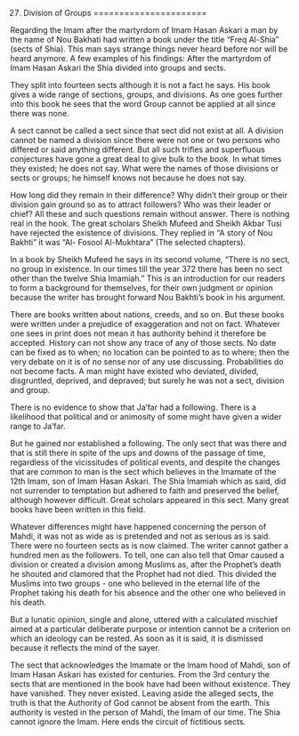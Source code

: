27. Division of Groups
======================

Regarding the Imam after the martyrdom of Imam Hasan Askari a man by the
name of Nou Bakhati had written a book under the title “Freq Al-Shia”
(sects of Shia). This man says strange things never heard before nor
will be heard anymore. A few examples of his findings: After the
martyrdom of Imam Hasan Askari the Shia divided into groups and sects.

They split into fourteen sects although it is not a fact he says. His
book gives a wide range of sections, groups, and divisions. As one goes
further into this book he sees that the word Group cannot be applied at
all since there was none.

A sect cannot be called a sect since that sect did not exist at all. A
division cannot be named a division since there were not one or two
persons who differed or said anything different. But all such trifles
and superfluous conjectures have gone a great deal to give bulk to the
book. In what times they existed; he does not say. What were the names
of those divisions or sects or groups; he himself knows not because he
does not say.

How long did they remain in their difference? Why didn’t their group or
their division gain ground so as to attract followers? Who was their
leader or chief? All these and such questions remain without answer.
There is nothing real in the hook. The great scholars Sheikh Mufeed and
Sheikh Akbar Tusi have rejected the existence of divisions. They replied
in “A story of Nou Bakhti” it was “Al- Fosool Al-Mukhtara” (The selected
chapters).

In a book by Sheikh Mufeed he says in its second volume, “There is no
sect, no group in existence. In our times till the year 372 there has
been no sect other than the twelve Shia Imamiah.” This is an
introduction for our readers to form a background for themselves, for
their own judgment or opinion because the writer has brought forward Nou
Bakhti’s book in his argument.

There are books written about nations, creeds, and so on. But these
books were written under a prejudice of exaggeration and not on fact.
Whatever one sees in print does not mean it has authority behind it
therefore be accepted. History can not show any trace of any of those
sects. No date can be fixed as to when; no location can be pointed to as
to where; then the very debate on it is of no sense nor of any use
discussing. Probabilities do not become facts. A man might have existed
who deviated, divided, disgruntled, deprived, and depraved; but surely
he was not a sect, division and group.

There is no evidence to show that Ja’far had a following. There is a
likelihood that political and or animosity of some might have given a
wider range to Ja’far.

But he gained nor established a following. The only sect that was there
and that is still there in spite of the ups and downs of the passage of
time, regardless of the vicissitudes of political events, and despite
the changes that are common to man is the sect which believes in the
Imamate of the 12th Imam, son of Imam Hasan Askari. The Shia Imamiah
which as said, did not surrender to temptation but adhered to faith and
preserved the belief, although however difficult. Great scholars
appeared in this sect. Many great books have been written in this field.

Whatever differences might have happened concerning the person of Mahdi,
it was not as wide as is pretended and not as serious as is said. There
were no fourteen sects as is now claimed. The writer cannot gather a
hundred men as the followers. To tell, one can also tell that Omar
caused a division or created a division among Muslims as, after the
Prophet’s death he shouted and clamored that the Prophet had not died.
This divided the Muslims into two groups - one who believed in the
eternal life of the Prophet taking his death for his absence and the
other one who believed in his death.

But a lunatic opinion, single and alone, uttered with a calculated
mischief aimed at a particular deliberate purpose or intention cannot be
a criterion on which an ideology can be rested. As soon as it is said,
it is dismissed because it reflects the mind of the sayer.

The sect that acknowledges the Imamate or the lmam hood of Mahdi, son of
Imam Hasan Askari has existed for centuries. From the 3rd century the
sects that are mentioned in the book have had been without existence.
They have vanished. They never existed. Leaving aside the alleged sects,
the truth is that the Authority of God cannot be absent from the earth.
This authority is vested in the person of Mahdi, the Imam of our time.
The Shia cannot ignore the Imam. Here ends the circuit of fictitious
sects.


